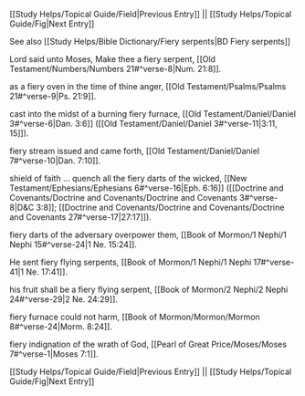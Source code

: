 [[Study Helps/Topical Guide/Field|Previous Entry]]  ||  [[Study Helps/Topical Guide/Fig|Next Entry]]

 See also [[Study Helps/Bible Dictionary/Fiery serpents|BD Fiery serpents]]

 Lord said unto Moses, Make thee a fiery serpent, [[Old Testament/Numbers/Numbers 21#^verse-8|Num. 21:8]].

 as a fiery oven in the time of thine anger, [[Old Testament/Psalms/Psalms 21#^verse-9|Ps. 21:9]].

 cast into the midst of a burning fiery furnace, [[Old Testament/Daniel/Daniel 3#^verse-6|Dan. 3:6]] ([[Old Testament/Daniel/Daniel 3#^verse-11|3:11, 15]]).

 fiery stream issued and came forth, [[Old Testament/Daniel/Daniel 7#^verse-10|Dan. 7:10]].

 shield of faith ... quench all the fiery darts of the wicked, [[New Testament/Ephesians/Ephesians 6#^verse-16|Eph. 6:16]] ([[Doctrine and Covenants/Doctrine and Covenants/Doctrine and Covenants 3#^verse-8|D&C 3:8]]; [[Doctrine and Covenants/Doctrine and Covenants/Doctrine and Covenants 27#^verse-17|27:17]]).

 fiery darts of the adversary overpower them, [[Book of Mormon/1 Nephi/1 Nephi 15#^verse-24|1 Ne. 15:24]].

 He sent fiery flying serpents, [[Book of Mormon/1 Nephi/1 Nephi 17#^verse-41|1 Ne. 17:41]].

 his fruit shall be a fiery flying serpent, [[Book of Mormon/2 Nephi/2 Nephi 24#^verse-29|2 Ne. 24:29]].

 fiery furnace could not harm, [[Book of Mormon/Mormon/Mormon 8#^verse-24|Morm. 8:24]].

 fiery indignation of the wrath of God, [[Pearl of Great Price/Moses/Moses 7#^verse-1|Moses 7:1]].

[[Study Helps/Topical Guide/Field|Previous Entry]]  ||  [[Study Helps/Topical Guide/Fig|Next Entry]]